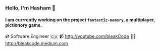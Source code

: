 
### Hello, I'm Hasham 👋 
#### I am currrently working on the project `fantastic-memory`, a multiplayer, pictionory game.


💿 Software Engineer 🇨🇦
📹 http://youtube.com/bleakCode 
✍🏼 http://bleakcode.medium.com
